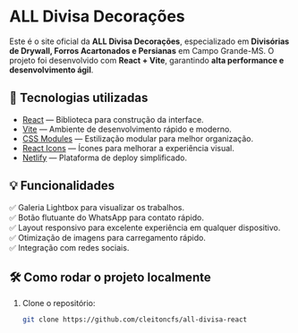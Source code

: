 # ALL Divisa Decorações

Este é o site oficial da **ALL Divisa Decorações**, especializado em **Divisórias de Drywall, Forros Acartonados e Persianas** em Campo Grande-MS. O projeto foi desenvolvido com **React + Vite**, garantindo **alta performance e desenvolvimento ágil**.

## 🚀 Tecnologias utilizadas
- [React](https://react.dev/) — Biblioteca para construção da interface.
- [Vite](https://vitejs.dev/) — Ambiente de desenvolvimento rápido e moderno.
- [CSS Modules](https://github.com/css-modules/css-modules) — Estilização modular para melhor organização.
- [React Icons](https://react-icons.github.io/react-icons/) — Ícones para melhorar a experiência visual.
- [Netlify](https://www.netlify.com/) — Plataforma de deploy simplificado.

## 💡 Funcionalidades
✅ Galeria Lightbox para visualizar os trabalhos.  
✅ Botão flutuante do WhatsApp para contato rápido.  
✅ Layout responsivo para excelente experiência em qualquer dispositivo.  
✅ Otimização de imagens para carregamento rápido.  
✅ Integração com redes sociais.

## 🛠 Como rodar o projeto localmente
1. Clone o repositório:
   ```sh
   git clone https://github.com/cleitoncfs/all-divisa-react
